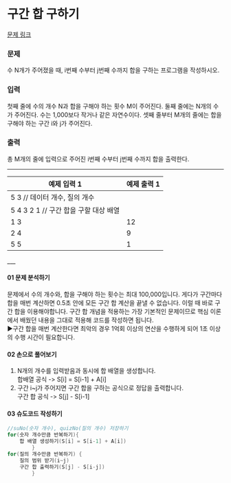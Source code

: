 # 구간 합 구하기

[문제 링크](https://www.acmicpc.net/problem/11659)

### 문제

수 N개가 주어졌을 때, i번째 수부터 j번째 수까지 합을 구하는 프로그램을 작성하시오.

### 입력

첫째 줄에 수의 개수 N과 합을 구해야 하는 횟수 M이 주어진다. 둘째 줄에는 N개의 수가 주어진다. 수는 1,000보다 작거나 같은 자연수이다. 셋째 줄부터 M개의 줄에는 합을 구해야 하는 구간 i와 j가 주어진다.

### 출력

총 M개의 줄에 입력으로 주어진 i번째 수부터 j번째 수까지 합을 출력한다.

***

<table class="table">
        <thead><tr>
<th>예제 입력 1</th>
<th>예제 출력 1</th>
</tr>
</thead>
        <tbody><tr>
<td>5 3 // 데이터 개수, 질의 개수</td>
</tr>
<tr>
<td>5 4 3 2 1 // 구간 합을 구할 대상 배열</td>
</tr>
<tr>
<td>1 3</td>
<td>12</td>
</tr>
<tr>
<td>2 4</td>
<td>9</td>
</tr>
<tr>
<td>5 5</td>
<td>1</td>
</tr>
</tbody>
      </table>
___

#### 01 문제 분석하기
 문제에서 수의 개수와, 합을 구해야 하는 횟수는 최대 100,000입니다. 게다가 구간마다 합을 매번 계산하면 0.5초 안에 모든 구간 합 계산을 끝낼 수 없습니다. 이럴 때 바로 구간 합을 이용해야합니다. 구간 합 개념을 적용하는 가장 기본적인 문제이므로 핵심 이론에서 배웠던 내용을 그대로 적용해 코드를 작성하면 됩니다.  
▶구간 합을 매번 계산한다면 최악의 경우 1억회 이상의 연산을 수행하게 되어 1초 이상의 수행 시간이 필요합니다.  

#### 02 손으로 풀어보기
1. N개의 개수를 입력받음과 동시에 합 배열을 생성합니다.  
 합배열 공식 -> S[i] = S[i-1] + A[i]
2. 구간 i~j가 주어지면 구간 합을 구하는 공식으로 정답을 출력합니다.  
구간 합 공식 -> S[j] - S[i-1]

#### 03 슈도코드 작성하기
```java
//suNo(숫자 개수), quizNo(질의 개수) 저장하기
for(숫자 개수만큼 반복하기){
    합 배열 생성하기(S[i] = S[i-1] + A[i])
        }
for(질의 개수만큼 반복하기) {
    질의 범위 받기(i~j)
    구간 합 출력하기(S[j] - S[i-j])
        }
```
